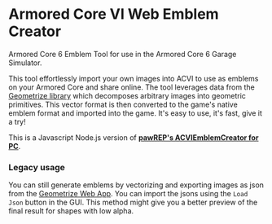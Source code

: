 # Armored Core VI Web Emblem Creator

Armored Core 6 Emblem Tool for use in the Armored Core 6 Garage Simulator.

This tool effortlessly import your own images into ACVI to use as emblems on your Armored Core and share online. The tool leverages data from the [Geometrize library](https://github.com/Tw1ddle/geometrize-haxe) which decomposes arbitrary images into geometric primitives. This vector format is then converted to the game's native emblem format and imported into the game. It's easy to use, it's fast, give it a try!

This is a Javascript Node.js version of **[pawREP's ACVIEmblemCreator for PC](https://github.com/pawREP/ACVIEmblemCreator/releases/latest)**. 

### Legacy usage
  You can still generate emblems by vectorizing and exporting images as json from the [Geometrize Web App](https://www.samcodes.co.uk/project/geometrize-haxe-web/). You can import the jsons using the `Load Json` button in the GUI. This method might give you a better preview of the final result for shapes with low alpha. 
